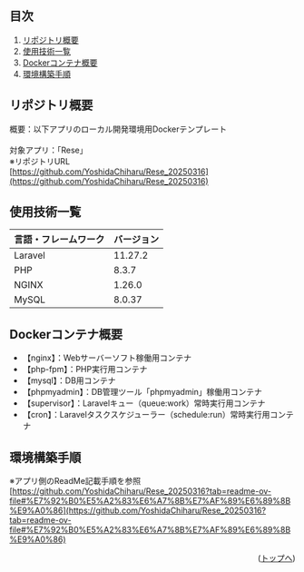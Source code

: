<div id="top"></div>

## 目次

1. [リポジトリ概要](#リポジトリ概要)
2. [使用技術一覧](#使用技術一覧)
3. [Dockerコンテナ概要](#Dockerコンテナ概要)
4. [環境構築手順](#環境構築手順)

## リポジトリ概要

概要：以下アプリのローカル開発環境用Dockerテンプレート<br>
<br>
対象アプリ：「Rese」<br>
※リポジトリURL<br>
[https://github.com/YoshidaChiharu/Rese_20250316](https://github.com/YoshidaChiharu/Rese_20250316)

## 使用技術一覧

| 言語・フレームワーク  | バージョン |
| --------------------- | ---------- |
| Laravel               | 11.27.2    |
| PHP                   | 8.3.7      |
| NGINX                 | 1.26.0     |
| MySQL                 | 8.0.37     |

## Dockerコンテナ概要

- 【nginx】：Webサーバーソフト稼働用コンテナ
- 【php-fpm】：PHP実行用コンテナ
- 【mysql】：DB用コンテナ
- 【phpmyadmin】：DB管理ツール「phpmyadmin」稼働用コンテナ
- 【supervisor】：Laravelキュー（queue:work）常時実行用コンテナ
- 【cron】：Laravelタスクスケジューラー（schedule:run）常時実行用コンテナ

## 環境構築手順

※アプリ側のReadMe記載手順を参照<br>
[https://github.com/YoshidaChiharu/Rese_20250316?tab=readme-ov-file#%E7%92%B0%E5%A2%83%E6%A7%8B%E7%AF%89%E6%89%8B%E9%A0%86](https://github.com/YoshidaChiharu/Rese_20250316?tab=readme-ov-file#%E7%92%B0%E5%A2%83%E6%A7%8B%E7%AF%89%E6%89%8B%E9%A0%86)

<p align="right">(<a href="#top">トップへ</a>)</p>
